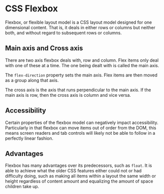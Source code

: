 # CSS Flexbox

Flexbox, or flexible layout model is a CSS layout model designed for one dimensional content. That is, it deals in either rows or columns but neither both, and without regard to subsequent rows or columns.

## Main axis and Cross axis

There are two axis flexbox deals with, row and column. Flex items only deal with one of these at a time. The one being dealt with is called the main axis.

The `flex-direction` property sets the main axis. Flex  items are then moved as a group along that axis.

The cross axis is the axis that runs perpendicular to the main axis. If the main axis is row, then the cross axis is column and vice versa.

## Accessibility

Certain properties of the flexbox model can negatively impact accessibility. Particularly in that flexbox can move items out of order from the DOM, this means screen readers and tab controls will likely not be able to follow in a perfectly linear fashion.

## Advantages

Flexbox has many advantages over its predecessors, such as `float`. It is able to achieve what the older CSS features either could not or had difficulty doing, such as making all items within a layout the same width or height regardless of content amount and equalizing the amount of space children take up.
